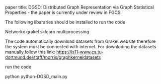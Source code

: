 paper title: DGSD: Distributed Graph Representation via Graph Statistical Properties - the paper is currently under review in FGCS <br />

The following libararies should be installed to run the code

Networkx
grakel
sklearn
multiprocessing

The code automatically download datasets from Grakel website therefore the system must be connected with internet. For downloding the datasets manually,follow this link: https://ls11-www.cs.tu-dortmund.de/staff/morris/graphkerneldatasets

run the code 

python python-DGSD_main.py



